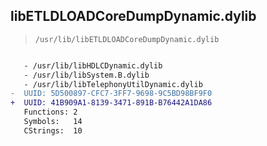 ## libETLDLOADCoreDumpDynamic.dylib

> `/usr/lib/libETLDLOADCoreDumpDynamic.dylib`

```diff

   - /usr/lib/libHDLCDynamic.dylib
   - /usr/lib/libSystem.B.dylib
   - /usr/lib/libTelephonyUtilDynamic.dylib
-  UUID: 5D500897-CFC7-3FF7-9698-9C5BD98BF9F0
+  UUID: 41B909A1-8139-3471-891B-B76442A1DA86
   Functions: 2
   Symbols:   14
   CStrings:  10

```
